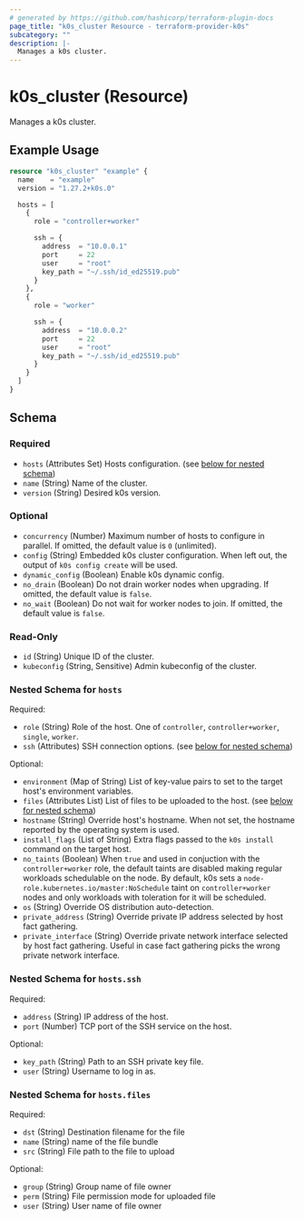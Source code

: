 ```yaml
---
# generated by https://github.com/hashicorp/terraform-plugin-docs
page_title: "k0s_cluster Resource - terraform-provider-k0s"
subcategory: ""
description: |-
  Manages a k0s cluster.
---
```


# k0s_cluster (Resource)

Manages a k0s cluster.

## Example Usage

```terraform
resource "k0s_cluster" "example" {
  name    = "example"
  version = "1.27.2+k0s.0"

  hosts = [
    {
      role = "controller+worker"

      ssh = {
        address  = "10.0.0.1"
        port     = 22
        user     = "root"
        key_path = "~/.ssh/id_ed25519.pub"
      }
    },
    {
      role = "worker"

      ssh = {
        address  = "10.0.0.2"
        port     = 22
        user     = "root"
        key_path = "~/.ssh/id_ed25519.pub"
      }
    }
  ]
}
```

<!-- schema generated by tfplugindocs -->
## Schema

### Required

- `hosts` (Attributes Set) Hosts configuration. (see [below for nested schema](#nestedatt--hosts))
- `name` (String) Name of the cluster.
- `version` (String) Desired k0s version.

### Optional

- `concurrency` (Number) Maximum number of hosts to configure in parallel. If omitted, the default value is `0` (unlimited).
- `config` (String) Embedded k0s cluster configuration. When left out, the output of `k0s config create` will be used.
- `dynamic_config` (Boolean) Enable k0s dynamic config.
- `no_drain` (Boolean) Do not drain worker nodes when upgrading. If omitted, the default value is `false`.
- `no_wait` (Boolean) Do not wait for worker nodes to join. If omitted, the default value is `false`.

### Read-Only

- `id` (String) Unique ID of the cluster.
- `kubeconfig` (String, Sensitive) Admin kubeconfig of the cluster.

<a id="nestedatt--hosts"></a>
### Nested Schema for `hosts`

Required:

- `role` (String) Role of the host. One of `controller`, `controller+worker`, `single`, `worker`.
- `ssh` (Attributes) SSH connection options. (see [below for nested schema](#nestedatt--hosts--ssh))

Optional:

- `environment` (Map of String) List of key-value pairs to set to the target host's environment variables.
- `files` (Attributes List) List of files to be uploaded to the host. (see [below for nested schema](#nestedatt--hosts--files))
- `hostname` (String) Override host's hostname. When not set, the hostname reported by the operating system is used.
- `install_flags` (List of String) Extra flags passed to the `k0s install` command on the target host.
- `no_taints` (Boolean) When `true` and used in conjuction with the `controller+worker` role, the default taints are disabled making regular workloads schedulable on the node. By default, k0s sets a `node-role.kubernetes.io/master:NoSchedule` taint on `controller+worker` nodes and only workloads with toleration for it will be scheduled.
- `os` (String) Override OS distribution auto-detection.
- `private_address` (String) Override private IP address selected by host fact gathering.
- `private_interface` (String) Override private network interface selected by host fact gathering. Useful in case fact gathering picks the wrong private network interface.

<a id="nestedatt--hosts--ssh"></a>
### Nested Schema for `hosts.ssh`

Required:

- `address` (String) IP address of the host.
- `port` (Number) TCP port of the SSH service on the host.

Optional:

- `key_path` (String) Path to an SSH private key file.
- `user` (String) Username to log in as.


<a id="nestedatt--hosts--files"></a>
### Nested Schema for `hosts.files`

Required:

- `dst` (String) Destination filename for the file
- `name` (String) name of the file bundle
- `src` (String) File path to the file to upload

Optional:

- `group` (String) Group name of file owner
- `perm` (String) File permission mode for uploaded file
- `user` (String) User name of file owner
